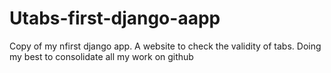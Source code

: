# Utabs-first-django-aapp
Copy of my nfirst django app. A website to check the validity of tabs. Doing my best to consolidate all my work on github
